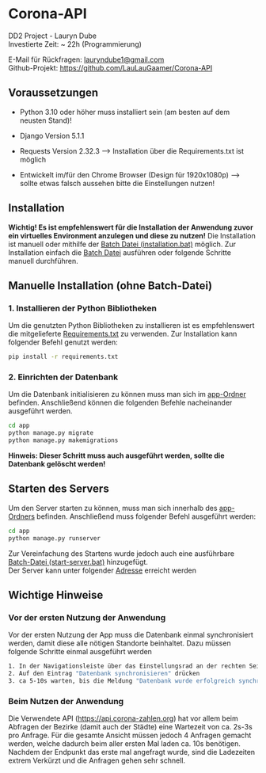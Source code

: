 # Corona-API
DD2 Project - Lauryn Dube<br>
Investierte Zeit: ~ 22h (Programmierung)

E-Mail für Rückfragen: lauryndube1@gmail.com<br>
Github-Projekt: https://github.com/LauLauGaamer/Corona-API 

## Voraussetzungen
- Python 3.10 oder höher muss installiert sein (am besten auf dem neusten Stand)!
- Django Version 5.1.1
- Requests Version 2.32.3
    --> Installation über die Requirements.txt ist möglich

- Entwickelt im/für den Chrome Browser (Design für 1920x1080p) 
    --> sollte etwas falsch aussehen bitte die Einstellungen nutzen!


## Installation

**Wichtig! Es ist empfehlenswert für die Installation der Anwendung zuvor ein virtuelles Environment anzulegen und diese zu nutzen!**
Die Installation ist manuell oder mithilfe der [Batch Datei (installation.bat)](installation.bat) möglich. Zur Installation einfach die [Batch Datei](installation.bat) ausführen oder folgende Schritte manuell durchführen.

## Manuelle Installation (ohne Batch-Datei)
### 1. Installieren der Python Bibliotheken

Um die genutzten Python Bibliotheken zu installieren ist es empfehlenswert die mitgelieferte [Requirements.txt](requirements.txt) zu verwenden. Zur Installation kann folgender Befehl genutzt werden:

```bash
pip install -r requirements.txt
```

### 2. Einrichten der Datenbank

Um die Datenbank initialisieren zu können muss man sich im [app-Ordner](/app/) befinden. Anschließend können die folgenden Befehle nacheinander ausgeführt werden.

```bash
cd app
python manage.py migrate
python manage.py makemigrations
```

**Hinweis: Dieser Schritt muss auch ausgeführt werden, sollte die Datenbank gelöscht werden!**

## Starten des Servers

Um den Server starten zu können, muss man sich innerhalb des [app-Ordners](/app/) befinden. Anschließend muss folgender Befehl ausgeführt werden:

```bash
cd app
python manage.py runserver
```

Zur Vereinfachung des Startens wurde jedoch auch eine ausführbare [Batch-Datei (start-server.bat)](start-server.bat) hinzugefügt.<br>
Der Server kann unter folgender [Adresse](http://127.0.0.1:8000/corona) erreicht werden

## Wichtige Hinweise

### Vor der ersten Nutzung der Anwendung

Vor der ersten Nutzung der App muss die Datenbank einmal synchronisiert werden, damit diese alle nötigen Standorte beinhaltet. Dazu müssen folgende Schritte einmal ausgeführt werden

```bash
1. In der Navigationsleiste über das Einstellungsrad an der rechten Seite hovern
2. Auf den Eintrag "Datenbank synchronisieren" drücken
3. ca 5-10s warten, bis die Meldung "Datenbank wurde erfolgreich synchronisiert" erscheint.
```

### Beim Nutzen der Anwendung

Die Verwendete API (https://api.corona-zahlen.org) hat vor allem beim Abfragen der Bezirke (damit auch der Städte) eine Wartezeit von ca. 2s-3s pro Anfrage. 
Für die gesamte Ansicht müssen jedoch 4 Anfragen gemacht werden, welche dadurch beim aller ersten Mal laden ca. 10s benötigen.
Nachdem der Endpunkt das erste mal angefragt wurde, sind die Ladezeiten extrem Verkürzt und die Anfragen gehen sehr schnell.
